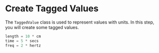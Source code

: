 # Create Tagged Values

The `TaggedValue` class is used to represent values with units. In this step, you will create some tagged values.

```python
length = 10 * cm
time = 5 * secs
freq = 2 * hertz
```
